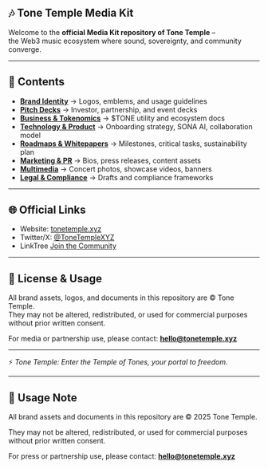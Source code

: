## 🎶 Tone Temple Media Kit

Welcome to the **official Media Kit repository of Tone Temple** –  
the Web3 music ecosystem where sound, sovereignty, and community converge.  

---

## 📂 Contents
- **[Brand Identity](brand/)** → Logos, emblems, and usage guidelines  
- **[Pitch Decks](decks/)** → Investor, partnership, and event decks  
- **[Business & Tokenomics](tokenomics/)** → $TONE utility and ecosystem docs  
- **[Technology & Product](product/)** → Onboarding strategy, SONA AI, collaboration model  
- **[Roadmaps & Whitepapers](roadmaps/)** → Milestones, critical tasks, sustainability plan  
- **[Marketing & PR](marketing/)** → Bios, press releases, content assets  
- **[Multimedia](multimedia/)** → Concert photos, showcase videos, banners  
- **[Legal & Compliance](legal/)** → Drafts and compliance frameworks

---

## 🌐 Official Links
- Website: [tonetemple.xyz](https://tonetemple.xyz)  
- Twitter/X: [@ToneTempleXYZ](https://x.com/ToneTempleXYZ)  
- LinkTree [Join the Community](https://linktr.ee/tonetemplexyz)  

---

## 📜 License & Usage
All brand assets, logos, and documents in this repository are © Tone Temple.  
They may not be altered, redistributed, or used for commercial purposes without prior written consent.  

For media or partnership use, please contact: **hello@tonetemple.xyz**  

---

⚡ *Tone Temple: Enter the Temple of Tones, your portal to freedom.*

---

## 📜 Usage Note
All brand assets and documents in this repository are © 2025 Tone Temple. 

They may not be altered, redistributed, or used for commercial purposes without prior written consent.  

For press or partnership use, please contact: **hello@tonetemple.xyz**
